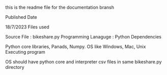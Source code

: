 this is the readme file for the documentation bransh 

Published Date

18/7/2023
Files used

Source File : bikeshare.py
Programming Lanaguge : Python
Dependencies

Python core libraries, Panads, Numpy.
OS like Windows, Mac, Unix
Executing program

OS should have python core and interpreter
csv files in same bikeshare.py directory
